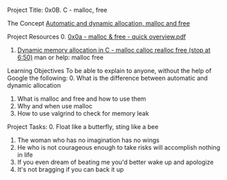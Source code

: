 Project Title: 0x0B. C - malloc, free

The Concept
[Automatic and dynamic allocation, malloc and free](https://intranet.alxswe.com/concepts/62)

Project Resources
0. [0x0a - malloc & free - quick overview.pdf](https://intranet.alxswe.com/rltoken/7q6RmWq86XkUhvmlhrg9bg)
1. [Dynamic memory allocation in C - malloc calloc realloc free (stop at 6:50)](https://intranet.alxswe.com/rltoken/pfGb2oVIYLO_1a8jtFGQYw)
man or help:
malloc
free


Learning Objectives
To be able to explain to anyone, without the help of Google the following:
0. What is the difference between automatic and dynamic allocation
1. What is malloc and free and how to use them
2. Why and when use malloc
3. How to use valgrind to check for memory leak

Project Tasks:
0. Float like a butterfly, sting like a bee
1. The woman who has no imagination has no wings
2. He who is not courageous enough to take risks will accomplish nothing in life
3. If you even dream of beating me you'd better wake up and apologize
4. It's not bragging if you can back it up
